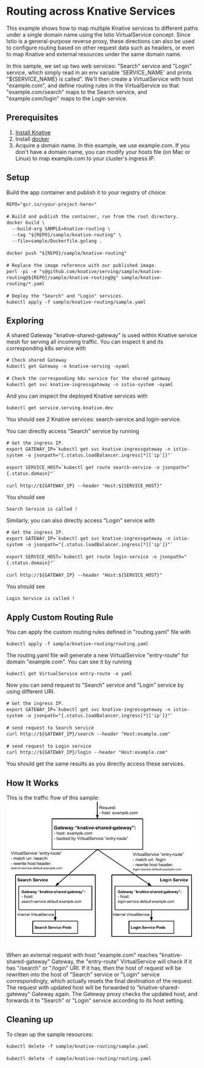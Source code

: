 # Routing across Knative Services

This example shows how to map multiple Knative services to different paths 
under a single domain name using the Istio VirtualService concept. 
Since Istio is a general-purpose reverse proxy, these directions can also be 
used to configure routing based on other request data such as headers, or even 
to map Knative and external resources under the same domain name.

In this sample, we set up two web services: "Search" service and "Login" 
service, which simply read in an env variable 'SERVICE_NAME' and prints 
"${SERVICE_NAME} is called". We'll then create a VirtualService with host 
"example.com", and define routing rules in the VirtualService so that 
"example.com/search" maps to the Search service, and "example.com/login" maps 
to the Login service.

## Prerequisites

1. [Install Knative](https://github.com/knative/install/blob/master/README.md)
1. Install [docker](https://www.docker.com/)
1. Acquire a domain name. In this example, we use example.com. If you don't 
have a domain name, you can modify your hosts file (on Mac or Linux) to map 
example.com to your cluster's ingress IP.

## Setup

Build the app container and publish it to your registry of choice:

```shell
REPO="gcr.io/<your-project-here>"

# Build and publish the container, run from the root directory.
docker build \
  --build-arg SAMPLE=knative-routing \
  --tag "${REPO}/sample/knative-routing" \
  --file=sample/Dockerfile.golang .

docker push "${REPO}/sample/knative-routing"

# Replace the image reference with our published image.
perl -pi -e "s@github.com/knative/serving/sample/knative-routing@${REPO}/sample/knative-routing@g" sample/knative-routing/*.yaml

# Deploy the "Search" and "Login" services.
kubectl apply -f sample/knative-routing/sample.yaml
```

## Exploring

A shared Gateway "knative-shared-gateway" is used within Knative service mesh 
for serving all incoming traffic. You can inspect it and its corresponding k8s 
service with
```shell
# Check shared Gateway
kubectl get Gateway -n knative-serving -oyaml

# Check the corresponding k8s service for the shared gateway
kubectl get svc knative-ingressgateway -n istio-system -oyaml
```

And you can inspect the deployed Knative services with
```shell
kubectl get service.serving.knative.dev
```
You should see 2 Knative services: search-service and login-service.

You can directly access "Search" service by running
```shell
# Get the ingress IP.
export GATEWAY_IP=`kubectl get svc knative-ingressgateway -n istio-system -o jsonpath="{.status.loadBalancer.ingress[*]['ip']}"`

export SERVICE_HOST=`kubectl get route search-service -o jsonpath="{.status.domain}"`

curl http://${GATEWAY_IP} --header "Host:${SERVICE_HOST}"
```
You should see
```
Search Service is called !
```
Similarly, you can also directly access "Login" service with
```shell
# Get the ingress IP.
export GATEWAY_IP=`kubectl get svc knative-ingressgateway -n istio-system -o jsonpath="{.status.loadBalancer.ingress[*]['ip']}"`

export SERVICE_HOST=`kubectl get route login-service -o jsonpath="{.status.domain}"`

curl http://${GATEWAY_IP} --header "Host:${SERVICE_HOST}"
```
You should see
```
Login Service is called !
```

## Apply Custom Routing Rule

You can apply the custom routing rules defined in "routing.yaml" file with
```shell
kubectl apply -f sample/knative-routing/routing.yaml
```
The routing.yaml file will generate a new VirtualService "entry-route" for 
domain "example.com". You can see it by running
```shell
kubectl get VirtualService entry-route -o yaml
```

Now you can send request to "Search" service and "Login" service by using 
different URI.

```shell
# Get the ingress IP.
export GATEWAY_IP=`kubectl get svc knative-ingressgateway -n istio-system -o jsonpath="{.status.loadBalancer.ingress[*]['ip']}"`

# send request to Search service
curl http://${GATEWAY_IP}/search --header "Host:example.com"

# send request to Login service
curl http://${GATEWAY_IP}/login --header "Host:example.com"
```
You should get the same results as you directly access these services.


## How It Works

This is the traffic flow of this sample:
![Object model](images/knative-routing-sample-flow.png)


When an external request with host "example.com" reaches 
"knative-shared-gateway" Gateway, the "entry-route" VirtualService will check 
if it has "/search" or "/login" URI. If it has, then the host of 
request will be rewritten into the host of "Search" service or "Login" service 
correspondingly, which actually resets the final destination of the request. 
The request with updated host will be forwarded to "knative-shared-gateway" 
Gateway again. The Gateway proxy checks the updated host, and forwards it to 
"Search" or "Login" service according to its host setting.

## Cleaning up

To clean up the sample resources:

```shell
kubectl delete -f sample/knative-routing/sample.yaml

kubectl delete -f sample/knative-routing/routing.yaml
```
